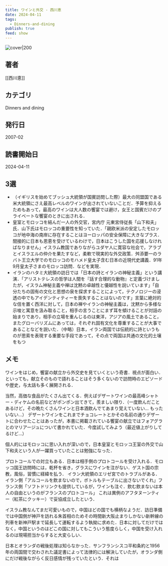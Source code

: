 ```yaml
---
title: ワインと外交 - 西川恵
date: 2024-04-11
tags:
  - Dinners-and-dining
publish: true
feed: show
---
```

![cover|200](http://books.google.com/books/content?id=xNPAPAAACAAJ&printsec=frontcover&img=1&zoom=1&source=gbs_api)
## 著者
[[西川恵]]
## カテゴリ
Dinners and dining
## 発行日
2007-02
## 読書開始日
2024-04-11

## 3選
 - （イギリスを始めてブッシュ大統領が国賓訪問した際）最大の同盟国である米大統領にさえ最高レベルのワインが出されていないことだ．予算を抑えるためもあって，最高のワインは大人数の饗宴では避け，女王と国賓だけのプライベートな饗宴のときに出される．
 - 皇室とモロッコを結んだ一人の外交官，宮内庁 元東宮侍従長「山下和夫」氏．山下氏はモロッコの重要性を知っていた．「親欧米派の安定したモロッコが地中海の南岸に存在することはヨーロッパの安全保障に大きなプラス．間接的に日本も恩恵を受けているわけで，日本はこうした国を応援しなければなりません」イスラム教国でありながらユダヤ人に寛容な社会で，アラブとイスラエルの仲介を果たすなど，柔軟で現実的な外交政策．舛添要一のラバト王立大学でのモロッコのモハメド皇太子含む日本の近現代史講義．91年9月皇太子さまのモロッコ訪問．などを実現．
 - イランのハタミ大統領の訪日では「日本の詩とイランの神秘主義」という講演．「アリストテレスの哲学は人間を『話す合理的な動物』と定義づけましたが，イスラム神秘主義や禅は沈黙の卓越性と優越性を説いています」「自分たちの固有の文化と思想の泉を探求することによって，テクノロジーの浸透の中でもアイデンティティーを喪失することはないのです」言葉に絶対的な信を置く西洋に対して，日本の禅やイランの神秘主義は，沈黙から多様な示唆と寓意を汲み取ること，相手の言うことにまず耳を傾けることが対話の始まりであり，相手の立場を重んじるのは東洋，アジアの風土であること，またグローバリズムにあっては，それぞれ固有文化を尊重することが大事であることなどを説いた．（中略）日本，イラン両国では伝統的に詩というものが思索を表現する重要な手段であって，その点で両国は共通の文化的土壌をもつ
## メモ
ワインをはじめ，饗宴の献立から外交史を見ていくという奇書．視点が面白い．といっても，献立そのもので語れることはそう多くないので訪問時のエピソードや歴史，与太話も多く展開される．

当然，高価な食品がたくさん出てくる．例えばデザートワインの最高峰シャトー・ディケムの名前などがポンポン出てきて，羨ましい限り．（一度飲んだことあるけど，その晩たくさんワインと日本酒飲んでてあまり覚えていない… もったいない…）
デザートワインをこれまでチョコレートとかその名前の通りデザートに合わせたことはあったが，本書に掲載されている饗宴の献立ではフォアグラとのマリアージュについて書かれていた．今度試してみよう（最近値上がりしてるけど…）

個人的にはモロッコに思い入れが深いので，日本皇室とモロッコ王室の外交で山下和夫という人が一躍買っていたことは勉強になった．

プロトコールでの対立もある．日本は相手側のプロトコールを受け入れる．モロッコ国王訪問時には，乾杯を省き，グラスにワインを注がない．ゲスト国の宗教，風俗，習慣に経緯を払う．
イラン大統領のエリゼ宮でのトラブルがある．イラン側「アルコールを飲まないので，ボトルもテーブルに出さないでくれ」フランス側「ソフトドリンクも提供しているが，ワインも注ぐ．飲む飲まないは本人の自由というのがフランスのプロトコール」
これは異例のアフタヌーンティー（紅茶にクッキー）で妥協成立したという．

イスラム教なんてまだ可愛いもので，中国はどの国でも横柄なようだ．訪日準備では中国側が神戸を訪れる朱首相のためその時間新大阪止まりしかない新幹線の列車を新神戸駅まで延長して運転するよう執拗に求めた．日本に対してだけではなく，中国というのはどこの国に対してもこういう態度らしく，中国を受け入れるのは現場担当からすると大変らしい．

日本とオランダの戦後処理は知らなかった．サンフランシスコ平和条約と1956年の両国間で交わされた議定書によって法律的には解決していたが，オランダ側にだけ戦後ながらく反日感情が残っていたという．それは